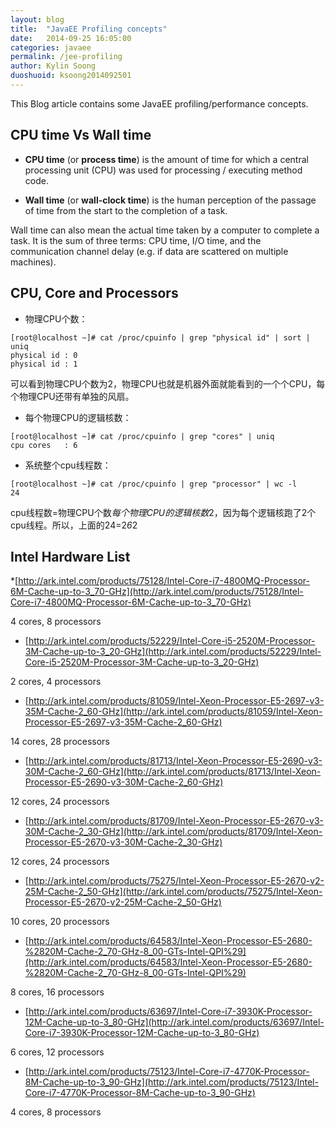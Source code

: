 ```yaml
---
layout: blog
title:  "JavaEE Profiling concepts"
date:   2014-09-25 16:05:00
categories: javaee
permalink: /jee-profiling
author: Kylin Soong
duoshuoid: ksoong2014092501
---
```


This Blog article contains some JavaEE profiling/performance concepts.

## CPU time Vs Wall time

* **CPU time** (or **process time**) is the amount of time for which a central processing unit (CPU) was used for processing / executing method code.

* **Wall time** (or **wall-clock time**) is the human perception of the passage of time from the start to the completion of a task.

Wall time can also mean the actual time taken by a computer to complete a task. It is the sum of three terms: CPU time, I/O time, and the communication channel delay (e.g. if data are scattered on multiple machines).

## CPU, Core and Processors

* 物理CPU个数：

~~~
[root@localhost ~]# cat /proc/cpuinfo | grep "physical id" | sort | uniq
physical id : 0
physical id : 1
~~~

可以看到物理CPU个数为2，物理CPU也就是机器外面就能看到的一个个CPU，每个物理CPU还带有单独的风扇。

* 每个物理CPU的逻辑核数：

~~~
[root@localhost ~]# cat /proc/cpuinfo | grep "cores" | uniq
cpu cores   : 6
~~~

* 系统整个cpu线程数：

~~~
[root@localhost ~]# cat /proc/cpuinfo | grep "processor" | wc -l
24
~~~

cpu线程数=物理CPU个数*每个物理CPU的逻辑核数*2，因为每个逻辑核跑了2个cpu线程。所以，上面的24=2*6*2

## Intel Hardware List

*[http://ark.intel.com/products/75128/Intel-Core-i7-4800MQ-Processor-6M-Cache-up-to-3_70-GHz](http://ark.intel.com/products/75128/Intel-Core-i7-4800MQ-Processor-6M-Cache-up-to-3_70-GHz)

4 cores, 8 processors

* [http://ark.intel.com/products/52229/Intel-Core-i5-2520M-Processor-3M-Cache-up-to-3_20-GHz](http://ark.intel.com/products/52229/Intel-Core-i5-2520M-Processor-3M-Cache-up-to-3_20-GHz)

2 cores, 4 processors

* [http://ark.intel.com/products/81059/Intel-Xeon-Processor-E5-2697-v3-35M-Cache-2_60-GHz](http://ark.intel.com/products/81059/Intel-Xeon-Processor-E5-2697-v3-35M-Cache-2_60-GHz)

14 cores, 28 processors

* [http://ark.intel.com/products/81713/Intel-Xeon-Processor-E5-2690-v3-30M-Cache-2_60-GHz](http://ark.intel.com/products/81713/Intel-Xeon-Processor-E5-2690-v3-30M-Cache-2_60-GHz)

12 cores, 24 processors

* [http://ark.intel.com/products/81709/Intel-Xeon-Processor-E5-2670-v3-30M-Cache-2_30-GHz](http://ark.intel.com/products/81709/Intel-Xeon-Processor-E5-2670-v3-30M-Cache-2_30-GHz)

12 cores, 24 processors

* [http://ark.intel.com/products/75275/Intel-Xeon-Processor-E5-2670-v2-25M-Cache-2_50-GHz](http://ark.intel.com/products/75275/Intel-Xeon-Processor-E5-2670-v2-25M-Cache-2_50-GHz)

10 cores, 20 processors

* [http://ark.intel.com/products/64583/Intel-Xeon-Processor-E5-2680-%2820M-Cache-2_70-GHz-8_00-GTs-Intel-QPI%29](http://ark.intel.com/products/64583/Intel-Xeon-Processor-E5-2680-%2820M-Cache-2_70-GHz-8_00-GTs-Intel-QPI%29)

8 cores, 16 processors

* [http://ark.intel.com/products/63697/Intel-Core-i7-3930K-Processor-12M-Cache-up-to-3_80-GHz](http://ark.intel.com/products/63697/Intel-Core-i7-3930K-Processor-12M-Cache-up-to-3_80-GHz)

6 cores, 12 processors

* [http://ark.intel.com/products/75123/Intel-Core-i7-4770K-Processor-8M-Cache-up-to-3_90-GHz](http://ark.intel.com/products/75123/Intel-Core-i7-4770K-Processor-8M-Cache-up-to-3_90-GHz)

4 cores, 8 processors
